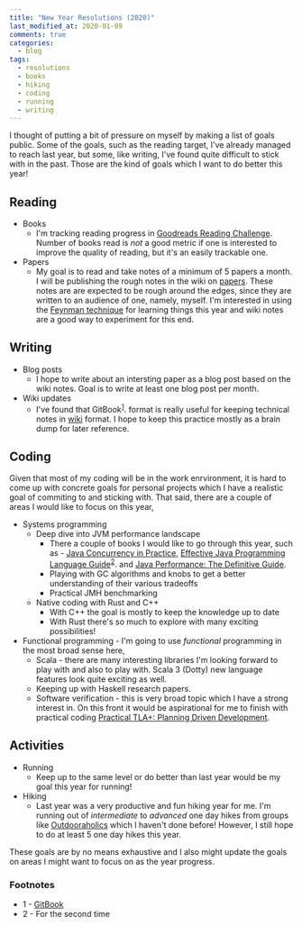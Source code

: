```yaml
---
title: "New Year Resolutions (2020)"
last_modified_at: 2020-01-09
comments: true
categories:
  - blog
tags:
  - resolutions
  - books
  - hiking
  - coding
  - running
  - writing
---
```



I thought of putting a bit of pressure on myself by making a list of goals
public. Some of the goals, such as the reading target, I've already managed to
reach last year, but some, like writing, I've found quite difficult to stick
with in the past. Those are the kind of goals which I want to do better this
year!

## Reading

- Books
  - I'm tracking reading progress in [Goodreads Reading
    Challenge](https://www.goodreads.com/user_challenges/19355732). Number of
    books read is _not_ a good metric if one is interested to improve the
    quality of reading, but it's an easily trackable one.
- Papers
  - My goal is to read and take notes of a minimum of 5 papers a month. I will
    be publishing the rough notes in the wiki on
    [papers](https://wiki.dewaka.com/papers). These notes are are expected to be
    rough around the edges, since they are written to an audience of one,
    namely, myself. I'm interested in using the [Feynman technique](https://fs.blog/2012/04/feynman-technique/) for learning things
    this year and wiki notes are a good way to experiment for this end.

## Writing

- Blog posts 
  - I hope to write about an intersting paper as a blog post based on the wiki
    notes. Goal is to write at least one blog post per month.
- Wiki updates
  - I've found that GitBook<sup>[1](#gitbook)</sup>. format is really useful for keeping technical notes
    in [wiki](https://wiki.dewaka.com) format.
    I hope to keep this practice mostly as a brain dump for later reference.

## Coding

Given that most of my coding will be in the work enrvironment, it is hard to
come up with concrete goals for personal projects which I have a realistic goal
of commiting to and sticking with. That said, there are a couple of areas I
would like to focus on this year,

- Systems programming
  - Deep dive into JVM performance landscape
    - There a couple of books I would like to go through this year, such as -
      [Java Concurrency in
      Practice](https://www.goodreads.com/book/show/127932.Java_Concurrency_in_Practice),
      [Effective Java Programming Language
      Guide](https://www.goodreads.com/book/show/105099.Effective_Java_Programming_Language_Guide)<sup>[2](#effective-java)</sup>.
      and [Java Performance: The Definitive Guide](https://www.goodreads.com/book/show/18774645-java-performance).
    - Playing with GC algorithms and knobs to get a better understanding of
      their various tradeoffs
    - Practical JMH benchmarking 
  - Native coding with Rust and C++ 
    - With C++ the goal is mostly to keep the knowledge up to date
    - With Rust there's so much to explore with many exciting possibilities!
- Functional programming - I'm going to use _functional_ programming in the most
  broad sense here,
  - Scala - there are many interesting libraries I'm looking forward to play
    with and also to play with. Scala 3 (Dotty) new language features look quite
    exciting as well.
  - Keeping up with Haskell research papers. 
  - Software verification - this is very broad topic which I have a strong
    interest in. On this front it would be aspirational for me to finish with
    practical coding [Practical TLA+: Planning Driven
    Development](https://www.goodreads.com/book/show/42389860-practical-tla).
  
## Activities

- Running
  - Keep up to the same level or do better than last year would be my goal this
    year for running!
- Hiking
  - Last year was a very productive and fun hiking year for me. I'm running
    out of _intermediate_ to _advanced_ one day hikes from groups like
    [Outdooraholics](https://www.meetup.com/Outdooraholics/) which I haven't
    done before! However, I still hope to do at least 5 one day hikes this year.
    
These goals are by no means exhaustive and I also might update the goals on
areas I might want to focus on as the year progress.

### Footnotes

- <a name="gitbook">1</a> - [GitBook](https://www.gitbook.com/)
- <a name="effective-java">2</a> - For the second time
